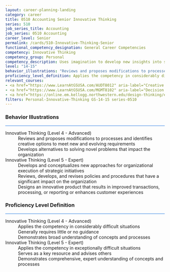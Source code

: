 ```yaml
---
layout: career-planning-landing
category: career
title: 0510 Accounting Senior Innovative Thinking
series: 510
job_series_title: Accounting
job_series: 0510 Accounting
career_level: Senior
permalink: /cards/510-Innovative-Thinking-Senior
functional_competency_designation: General Career Competencies
competency: Innovative Thinking
competency_group: Personal
competency_description: Uses imagination to develop new insights into situations and applies new solutions to problems; designs new methods where established methods and procedures are not suitable or are unavailable.
level: "14-15"
behavior_illustrations: "Reviews and proposes modifications to processes and identifies creative options to meet new and evolving requirements ? Develops alternatives to solving novel problems that impact the organization  ? Develops and conceptualizes new approaches for organizational execution of strategic initiatives ? Reviews, develops, and revises policies and procedures that have a significant impact on the organization ? ? Designs an innovative product that results in improved transactions, processing, or reporting or enhances customer experiences ?"
proficiency_level_definition: Applies the competency in considerably difficult situations ? Generally requires little or no guidance ? Demonstrates broad understanding of concepts and processes ? Applies the competency in exceptionally difficult situations ? Serves as a key resource and advises others ? Demonstrates comprehensive, expert understanding of concepts and processes
relevant_courses: 
- <a href="https://www.LearnAtGSUSA.com/AUDT8012" aria-label="Creative and Critical Thinking for Auditors (AUDT8012) - https://www.LearnAtGSUSA.com/AUDT8012">Creative and Critical Thinking for Auditors (AUDT8012)</a>, GSU
- <a href="https://www.LearnAtGSUSA.com/MGMT8102" aria-label="Decision Making and Problem Solving (MGMT8102) - https://www.LearnAtGSUSA.com/MGMT8102">Decision Making and Problem Solving (MGMT8102)</a>, GSU
- <a href="https://online.em.kellogg.northwestern.edu/design-thinking/enterprise/?b2c_form=true&utm_campaign=gsa&utm_source=b2b" aria-label="Design Thinking&#58; A Toolkit for Breakthrough Innovation (with Northwestern Kellogg) - https://online.em.kellogg.northwestern.edu/design-thinking/enterprise/?b2c_form=true&utm_campaign=gsa&utm_source=b2b">Design Thinking&#58; A Toolkit for Breakthrough Innovation (with Northwestern Kellogg)</a>, Emeritus
filters: Personal-Innovative-Thinking GS-14-15 series-0510
---
```


<div class="desktop:grid-col-6 margin-y-3">
  <div class="border-top-2 bg-white padding-3 shadow-5 height-full members-hover border-1px button-border border-top-blue radius-lg card-text-color">
    <h3>Behavior Illustrations</h3>
    <hr style="background-color: #1b74e0 !important;"/>
    <dl class="text-base card-content-color"><dt>Innovative Thinking (Level 4 - Advanced)</dt><dd>Reviews and proposes modifications to processes and identifies creative options to meet new and evolving requirements </dd><dd> Develops alternatives to solving novel problems that impact the organization
</dd><dt>Innovative Thinking (Level 5 - Expert)</dt><dd>Develops and conceptualizes new approaches for organizational execution of strategic initiatives </dd><dd> Reviews, develops, and revises policies and procedures that have a significant impact on the organization </dd><dd> Designs an innovative product that results in improved transactions, processing, or reporting or enhances customer experiences </dd></dl>
  </div>
</div>
<div class="desktop:grid-col-6 margin-y-3">
  <div class="border-top-2 bg-white padding-3 shadow-5 height-full members-hover border-1px button-border border-top-blue radius-lg card-text-color">
    <h3>Proficiency Level Definition</h3>
     <hr style="background-color: #1b74e0 !important;"/>
    <dl class="text-base card-content-color"><dt>Innovative Thinking (Level 4 - Advanced)</dt><dd>Applies the competency in considerably difficult situations </dd><dd> Generally requires little or no guidance </dd><dd> Demonstrates broad understanding of concepts and processes</dd><dt>Innovative Thinking (Level 5 - Expert)</dt><dd>Applies the competency in exceptionally difficult situations </dd><dd> Serves as a key resource and advises others </dd><dd> Demonstrates comprehensive, expert understanding of concepts and processes</dd></dl>
  </div>
</div>